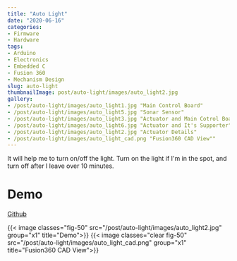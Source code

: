 ```yaml
---
title: "Auto Light"
date: "2020-06-16"
categories:
- Firmware
- Hardware
tags:
- Arduino
- Electronics
- Embedded C
- Fusion 360
- Mechanism Design
slug: auto-light
thumbnailImage: post/auto-light/images/auto_light2.jpg
gallery:
- /post/auto-light/images/auto_light1.jpg "Main Control Board"
- /post/auto-light/images/auto_light5.jpg "Sonar Sensor"
- /post/auto-light/images/auto_light3.jpg "Actuator and Main Cotrol Board"
- /post/auto-light/images/auto_light6.jpg "Actuator and It's Supporter"
- /post/auto-light/images/auto_light2.jpg "Actuator Details"
- /post/auto-light/images/auto_light_cad.png "Fusion360 CAD View""
---
```


<!-- for peek -->
It will help me to turn on/off the light. Turn on the light if I'm in the spot, and turn off after I leave over 10 minutes. 

<!--more-->
# Demo
[Github]([addr](https://github.com/armcortex/auto_light))

{{< image classes="fig-50" src="/post/auto-light/images/auto_light2.jpg" group="x1" title="Demo">}}
{{< image classes="clear fig-50" src="/post/auto-light/images/auto_light_cad.png" group="x1" title="Fusion360 CAD View">}}

